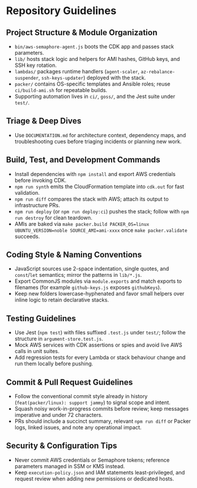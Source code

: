 # Repository Guidelines

## Project Structure & Module Organization
- `bin/aws-semaphore-agent.js` boots the CDK app and passes stack parameters.
- `lib/` hosts stack logic and helpers for AMI hashes, GitHub keys, and SSH key rotation.
- `lambdas/` packages runtime handlers (`agent-scaler`, `az-rebalance-suspender`, `ssh-keys-updater`) deployed with the stack.
- `packer/` contains OS-specific templates and Ansible roles; reuse `ci/build-ami.sh` for repeatable builds.
- Supporting automation lives in `ci/`, `goss/`, and the Jest suite under `test/`.

## Triage & Deep Dives
- Use `DOCUMENTATION.md` for architecture context, dependency maps, and troubleshooting cues before triaging incidents or planning new work.

## Build, Test, and Development Commands
- Install dependencies with `npm install` and export AWS credentials before invoking CDK.
- `npm run synth` emits the CloudFormation template into `cdk.out` for fast validation.
- `npm run diff` compares the stack with AWS; attach its output to infrastructure PRs.
- `npm run deploy` (or `npm run deploy:ci`) pushes the stack; follow with `npm run destroy` for clean teardown.
- AMIs are baked via `make packer.build PACKER_OS=linux UBUNTU_VERSION=noble SOURCE_AMI=ami-xxxx` once `make packer.validate` succeeds.

## Coding Style & Naming Conventions
- JavaScript sources use 2-space indentation, single quotes, and `const`/`let` semantics; mirror the patterns in `lib/*.js`.
- Export CommonJS modules via `module.exports` and match exports to filenames (for example `github-keys.js` exposes `githubKeys`).
- Keep new folders lowercase-hyphenated and favor small helpers over inline logic to retain declarative stacks.

## Testing Guidelines
- Use Jest (`npm test`) with files suffixed `.test.js` under `test/`; follow the structure in `argument-store.test.js`.
- Mock AWS services with CDK assertions or spies and avoid live AWS calls in unit suites.
- Add regression tests for every Lambda or stack behaviour change and run them locally before pushing.

## Commit & Pull Request Guidelines
- Follow the conventional commit style already in history (`feat(packer/linux): support jammy`) to signal scope and intent.
- Squash noisy work-in-progress commits before review; keep messages imperative and under 72 characters.
- PRs should include a succinct summary, relevant `npm run diff` or Packer logs, linked issues, and note any operational impact.

## Security & Configuration Tips
- Never commit AWS credentials or Semaphore tokens; reference parameters managed in SSM or KMS instead.
- Keep `execution-policy.json` and IAM statements least-privileged, and request review when adding new permissions or dedicated hosts.
